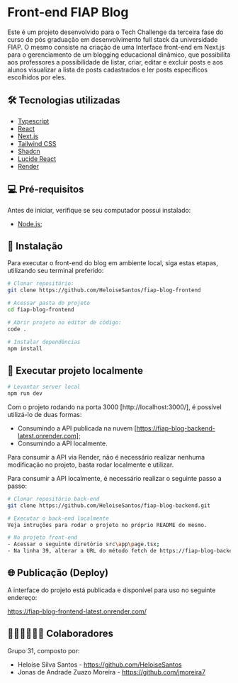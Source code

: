 # Front-end FIAP Blog

Este é um projeto desenvolvido para o Tech Challenge da terceira fase do curso de pós graduação em desenvolvimento full stack da universidade FIAP. O mesmo consiste na criação de uma Interface front-end em Next.js para o gerenciamento de um blogging educacional dinâmico, que possibilita aos professores a possibilidade de listar, criar, editar e excluir posts e aos alunos visualizar a lista de posts cadastrados e ler posts específicos escolhidos por eles.

## 🛠️ Tecnologias utilizadas

- [Typescript](https://www.typescriptlang.org/)
- [React](https://react.dev/)
- [Next.js](https://nextjs.org/)
- [Tailwind CSS](https://tailwindcss.com/)
- [Shadcn](https://ui.shadcn.com/)
- [Lucide React](https://lucide.dev/)
- [Render](https://render.com/)

## 💻 Pré-requisitos

Antes de iniciar, verifique se seu computador possui instalado:

- [Node.js](https://nodejs.org/pt);

## 🔧 Instalação

Para executar o front-end do blog em ambiente local, siga estas etapas, utilizando seu terminal preferido:

```bash
# Clonar repositório:
git clone https://github.com/HeloiseSantos/fiap-blog-frontend

# Acessar pasta do projeto
cd fiap-blog-frontend

# Abrir projeto no editor de código:
code .

# Instalar dependências
npm install
```

## 🚀 Executar projeto localmente

```bash
# Levantar server local
npm run dev
```

Com o projeto rodando na porta 3000 [http://localhost:3000/], é possível utilizá-lo de duas formas:

- Consumindo a API publicada na nuvem [https://fiap-blog-backend-latest.onrender.com];
- Consumindo a API localmente. 

Para consumir a API via Render, não é necessário realizar nenhuma modificação no projeto, basta rodar localmente e utilizar. 

Para consumir a API localmente, é necessário realizar o seguinte passo a passo:

```bash
# Clonar repositório back-end
git clone https://github.com/HeloiseSantos/fiap-blog-backend.git

# Executar o back-end localmente
Veja intruções para rodar o projeto no próprio README do mesmo.

# No projeto front-end 
- Acessar o seguinte diretório src\app\page.tsx;
- Na linha 39, alterar a URL do método fetch de https://fiap-blog-backend-latest.onrender.com/posts para http://localhost:3001/posts
```

## 🌐 Publicação (Deploy)

A interface do projeto está publicada e disponível para uso no seguinte endereço:

https://fiap-blog-frontend-latest.onrender.com/

## 🧑🏻‍💻👩🏻‍💻 Colaboradores

Grupo 31, composto por:

- Heloíse Silva Santos - https://github.com/HeloiseSantos
- Jonas de Andrade Zuazo Moreira - https://github.com/jmoreira7
